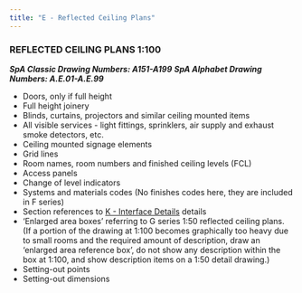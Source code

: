 ```yaml
---
title: "E - Reflected Ceiling Plans"
---
```

### REFLECTED CEILING PLANS 1:100
***SpA Classic Drawing Numbers: A151-A199***
***SpA Alphabet Drawing Numbers: A.E.01-A.E.99***

- Doors, only if full height
- Full height joinery
- Blinds, curtains, projectors and similar ceiling mounted items
- All visible services - light fittings, sprinklers, air supply and exhaust smoke detectors, etc.
- Ceiling mounted signage elements
- Grid lines
- Room names, room numbers and finished ceiling levels (FCL)
- Access panels
- Change of level indicators
- Systems and materials codes (No finishes codes here, they are included in F series)
- Section references to [K - Interface Details](notes/2_Alphabet/K%20-%20Interface%20Details.md) details
- ‘Enlarged area boxes’ referring to G series 1:50 reflected ceiling plans. (If a portion of the drawing at 1:100 becomes graphically too heavy due to small rooms and the required amount of description, draw an ‘enlarged area reference box’, do not show any description within the box at 1:100, and show description items on a 1:50 detail drawing.)
- Setting-out points
- Setting-out dimensions